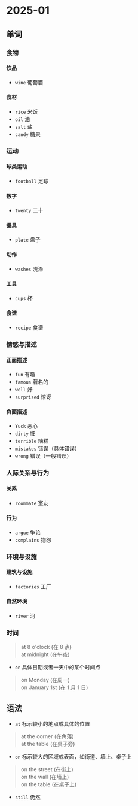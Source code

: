 # 2025-01

## 单词

### 食物

#### 饮品

- `wine` 葡萄酒

#### 食材

- `rice` 米饭
- `oil` 油
- `salt` 盐
- `candy` 糖果

### 运动

#### 球类运动

- `football` 足球

#### 数字

- `twenty` 二十

#### 餐具

- `plate` 盘子

#### 动作

- `washes` 洗涤

#### 工具

- `cups` 杯

#### 食谱

- `recipe` 食谱

### 情感与描述

#### 正面描述

- `fun` 有趣
- `famous` 著名的
- `well` 好
- `surprised` 惊讶

#### 负面描述

- `Yuck` 恶心
- `dirty` 脏
- `terrible` 糟糕
- `mistakes` 错误（具体错误）
- `wrong` 错误（一般错误）

### 人际关系与行为

#### 关系

- `roommate` 室友

#### 行为

- `argue` 争论
- `complains` 抱怨

### 环境与设施

#### 建筑与设施

- `factories` 工厂

#### 自然环境

- `river` 河

### 时间

> at 8 o'clock (在 8 点)  
> at midnight (在午夜)

- `on` 具体日期或者一天中的某个时间点

> on Monday (在周一)  
> on January 1st (在 1 月 1 日)

## 语法

- `at` 标示较小的地点或具体的位置

> at the corner (在角落)  
> at the table (在桌子旁)

- `on` 标示较大的区域或表面，如街道、墙上、桌子上

> on the street (在街上)  
> on the wall (在墙上)  
> on the table (在桌子上)

- `still` 仍然
